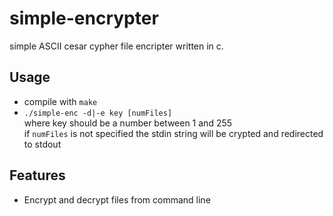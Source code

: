 # simple-encrypter 
simple ASCII cesar cypher file encripter written in c.  

## Usage
- compile with `make`
- `./simple-enc -d|-e key [numFiles] `  
    where key should be a number between 1 and 255  
    if `numFiles` is not specified the stdin string will be crypted and redirected to stdout

## Features
- Encrypt and decrypt files from command line 
